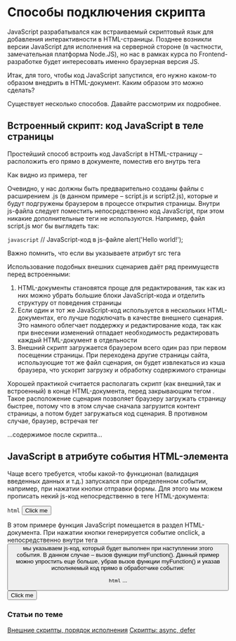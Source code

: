 # Способы подключения скрипта

JavaScript разрабатывался как встраиваемый скриптовый язык для добавления интерактивности в HTML-страницы. Позднее возникли версии JavaScript для исполнения на серверной стороне (в частности, замечательная платформа Node.JS), но нас в рамках курса по Frontend-разработке будет интересовать именно браузерная версия JS.

Итак, для того, чтобы код JavaScript запустился, его нужно каком-то образом внедрить в НТМL-документ. Каким образом это можно сделать?

Существует несколько способов. Давайте рассмотрим их подробнее.

## Встроенный скрипт: код JavaScript в теле страницы

Простейший способ встроить код JavaScript в HTML-страницу – расположить его прямо в документе, поместив его внутрь тега <script>:

```html```
    <html>
        <head>
            <meta charset="utf-8">
            <title>Название документа</title>
            <script>
                // JavaScript-код непосредственно в разделе HEAD страницы
                alert('Hello world! Alert from HEAD');
            </script>
        </head>
        <body>
            <script>
                // JavaScript-код непосредственно в теле страницы
                alert('Hello world! Alert from BODY');
            </script>
        </body>
    </html>

Как видно из примера, тег <script> может находиться как в разделе <head> страницы, так и в разделе <body>. Конкретное местоположение тега никак не сказывается на работе кода JavaScript, помещенного внутри тега <script>. При этом, очевидно, что код JavaScript, размещенный в разделе <head>, выполнится раньше, чем код внутри тега <script>. В момент открытия страницы пользователь сначала увидит сообщение 'Hello world! Alert from HEAD', и только затем - 'Hello world! Alert from BODY'.


## Внешний скрипт: код JavaScript в отдельном файле

В HTML-документ можно также добавить код JavaScript, расположенный во внешнем файле. Скрипт, расположенный внутри внешнего файла, называется внешним. Подключение внешнего файла выполняется с помощью атрибута src тега <script> следующим образом:

```html```
    <html>
        <head>
            <meta charset="utf-8">
            <title>Название документа</title>
            <script src="script.js"></script>
        </head>
        <body>
            <script src="script2.js"></script>
        </body>
    </html>

Очевидно, у нас должны быть предварительно созданы файлы с расширением .js (в данном примере – script.js и script2.js), которые и будут подгружены браузером в процессе открытия страницы. Внутри js-файла следует поместить непосредственно код JavaScript, при этом никакие дополнительные теги не используются. Например, файл script.js мог бы выглядеть так:

```javascript```
    // JavaScript-код в js-файле
    alert('Hello world!');

Важно помнить, что если вы указываете атрибут src тега <script>, то любой вложенный JS-код внутри этого тега будет проигнорирован:

```javascript```
    <script src="script2.js">
        // Этот alert никогда не сработает!
        alert('Hello world!');
    </script>

Использование подобных внешних сценариев даёт ряд преимуществ перед встроенными:

1. HTML-документы становятся проще для редактирования, так как из них можно убрать большие блоки JavaScript-кода и отделить структуру от поведения страницы
2. Если один и тот же JavaScript-код используется в нескольких HTML-документах, его лучше подключать в качестве внешнего сценария. Это намного облегчает поддержку и редактирование кода, так как при внесении изменений отпадает необходимость редактировать каждый HTML-документ в отдельности
3. Внешний скрипт загружается браузером всего один раз при первом посещении страницы. При переходена другие страницы сайта, использующие тот же файл сценария, он будет извлекаться из кэша браузера, что ускорит загрузку и обработку содержимого страницы

Хорошей практикой считается располагать скрипт (как внешний,так и встроенный) в конце HTML-документа, перед закрывающим тегом </body>. Такое расположение сценария позволяет браузеру загружать страницу быстрее, потому что в этом случае сначала загрузится контент страницы, а потом будет загружаться код сценария. В противном случае, браузер, встречая тег <script>, сначала загружает и выполняет его, и только затем продолжает построение страницы.

Впрочем, для внешних сценариев в актуальных версиях JavaScript реализованы специальные атрибуты defer и async для тега <script>. В частности, атрибут defer сообщает браузеру, что он должен продолжать обрабатывать страницу и загружать скрипт в фоновом режиме, а затем запустить этот скрипт, когда он загрузится:

```html```
    <body>
        <p>...содержимое перед скриптом...</p>
        <script defer src="script.js"></script>
        <!--отображается сразу же-->
        <p>...содержимое после скрипта...</p>
    </body>

## JavaScript в атрибуте события HTML-элемента

Чаще всего требуется, чтобы какой-то функционал (валидация введенных данных и т.д.) запускался при определенном событии, например, при нажатии кнопки отправки формы. Для этого мы можем прописать некий js-код непосредственно в теге HTML-документа: 

```html```
    <html>
        <head>
            <script>function myFunction() {alert('Hello world!');}</script>
        </head>
        <body>
            <button type="button" onclick="myFunction()">Click me</button>
        </body>
    </html>

В этом примере функция JavaScript помещается в раздел <head> HTML-документа. При нажатии кнопки генерируется событие onclick, а непосредственно внутри тега <button> мы указываем js-код, который будет выполнен при наступлении этого события. В данном случае – вызов функции myFunction(). Данный пример можно упростить еще больше, убрав вызов функции myFunction() и указав исполняемый код прямо в обработчике события:

```html```
    <html>
        <head>
            ...
        </head>
        <body>
            <button type="button" onclick="alert('Hello world!')">Click me</button>
        </body>
    </html>


### Статьи по теме

[Внешние скрипты, порядок исполнения](https://learn.javascript.ru/external-script)
[Скрипты: async, defer](https://learn.javascript.ru/script-async-defer)

